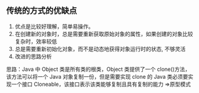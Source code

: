 ## 传统的方式的优缺点

1.  优点是比较好理解，简单易操作。
2.  在创建新的对象时，总是需要重新获取原始对象的属性，如果创建的对象比较复杂时，效率较低
3.  总是需要重新初始化对象，而不是动态地获得对象运行时的状态, 不够灵活
4.  改进的思路分析

思路：Java 中 Object 类是所有类的根类，Object 类提供了一个 clone()方法，该方法可以将一个 Java 对象复制一份，但是需要实现 clone 的 Java 类必须要实现一个接口 Cloneable，该接口表示该类能够复制且具有复制的能力 =&gt;原型模式